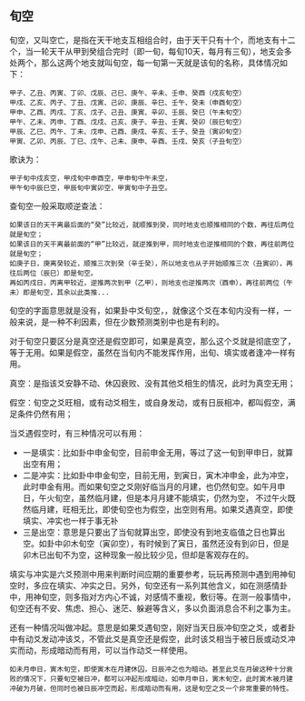 ## 旬空

旬空，又叫空亡，是指在天干地支互相组合时，由于天干只有十个，而地支有十二个，当一轮天干从甲到癸组合完时（即一旬，每旬10天，每月有三旬），地支会多处两个，那么这两个地支就叫旬空，每一旬第一天就是该旬的名称，具体情况如下：
```
甲子、乙丑、丙寅、丁卯、戊辰、己巳、庚午、辛未、壬申、癸酉（戍亥旬空）
甲戍、乙亥、丙子、丁丑、戊寅、己卯、庚辰、辛巳、壬午、癸未（申酉旬空）
甲申、乙酉、丙戍、丁亥、戊子、己丑、庚寅、辛卯、壬辰、癸巳（午未旬空）
甲午、乙未、丙申、丁酉、戊戍、己亥、庚子、辛丑、壬寅、癸卯（辰巳旬空）
甲辰、乙巳、丙午、丁未、戊申、己酉、庚戍、辛亥、壬子、癸丑（寅卯旬空）
甲寅、乙卯、丙辰、丁巳、戊午、己未、庚申、辛酉、壬戍、癸亥（子丑旬空）
```

歌诀为：
```
甲子旬中戍亥空，甲戍旬中申酉空，甲申旬中午未空，
甲午旬中辰巳空，甲辰旬中寅卯空，甲寅旬中子丑空。
```
查旬空一般采取顺逆查法：
```
如果该日的天干离最后面的“癸”比较近，就顺推到癸，同时地支也顺推相同的个数，再往后两位就是旬空；
如果该日的天干离最前面的“甲”比较近，就逆推到甲，同时地支也逆推相同的个数，再往前两位就是旬空；
如庚子日，庚离癸较近，顺推三次到癸（辛壬癸），所以地支也从子开始顺推三次（丑寅卯），再往后两位（辰巳）即是旬空。
再如丙戍日，丙离甲较近，逆推两次到甲（乙甲），则地支也逆推两次（酉申），再往前两位（午未）即是旬空，其余以此类推...
```

旬空的字面意思就是没有，如果卦中爻旬空，，就像这个爻在本旬内没有一样，一般来说，是一种不利因素，但在少数预测类别中也是有利的。

对于旬空只要区分是真空还是假空即可，如果是真空，那么这个爻就是彻底空了，等于无用。如果是假空，虽然在当旬内不能发挥作用，出旬、填实或者逢冲一样有用。

真空：是指该爻安静不动、休囚衰败、没有其他爻相生的情况，此时为真空无用；

假空：旬空之爻旺相，或有动爻相生，或自身发动，或有日辰相冲，都叫假空，满足条件仍然有用；

当爻遇假空时，有三种情况可以有用：
- 一是填实：比如卦中申金旬空，目前申金无用，等过了这一旬到甲申日，就算出空有用；
- 二是冲实：比如卦中申金旬空，目前无用，到寅日，寅木冲申金，此为冲空，此时申金有用。而如果旬空之爻刚好临当月的月建，也仍然旬空。如午月申日，午火旬空，虽然临月建，但是本月月建不能填实，仍然为空， 不过午火既然临月建，旺相无比，即使旬空也为假空，出空则有用。如果爻遇真空，即使填实、冲实也一样于事无补
- 三是出空：意思是只要出了当旬就算出空，即使没有到地支临值之日也算出空。如卦中卯木旬空（寅卯空），有时候到了寅日，虽然还没有到卯日，但是卯木已出旬不为空，这种现象一般比较少见，但却是客观存在的。

填实与冲实是六爻预测中用来判断时间应期的重要参考，玩玩再预测中遇到用神旬空时，多应在填实、冲实之日。另外，旬空还有一系列其他含义，如在测感情卦中，用神旬空，则多指对方内心不诚，对感情不重视，敷衍等。在测一般事情中，旬空还有不安、焦虑、担心、迷茫、躲避等含义，多以负面消息合不利之事为主。

还有一种情况叫做冲起。意思是如果爻遇旬空，刚好当天日辰冲旬空之爻，或者卦中有动爻发动冲该爻，不管此爻是真空还是假空，此时该爻相当于被日辰或动爻冲实而动，形成暗动而有用，可以当作动爻一样使用。
```
如未月申日，寅木旬空，即使寅木在月建休囚，日辰冲之也为暗动。甚至此爻在月破这种十分衰败的情况下，只要旬空被日冲，都可以冲起形成暗动，如申月申日，寅木旬空，此时寅木被月建冲破为月破，但同时也被日辰冲空而起，形成暗动而有用，这是旬空之爻一个非常重要的特性。
```